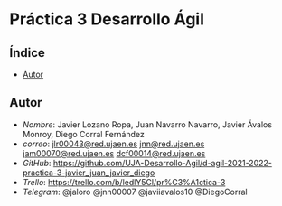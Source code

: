 # Práctica 3 Desarrollo Ágil

## Índice

* [Autor](#autor)


## Autor

* *Nombre*: Javier Lozano Ropa, Juan Navarro Navarro, Javier Ávalos Monroy, Diego Corral Fernández
* *correo*: jlr00043@red.ujaen.es jnn@red.ujaen.es jam00070@red.ujaen.es dcf00014@red.ujaen.es
* *GitHub*: https://github.com/UJA-Desarrollo-Agil/d-agil-2021-2022-practica-3-javier_juan_javier_diego
* *Trello*: https://trello.com/b/ledlY5Cl/pr%C3%A1ctica-3
* *Telegram*: @jaloro @jnn00007  @javiiavalos10 @DiegoCorral
